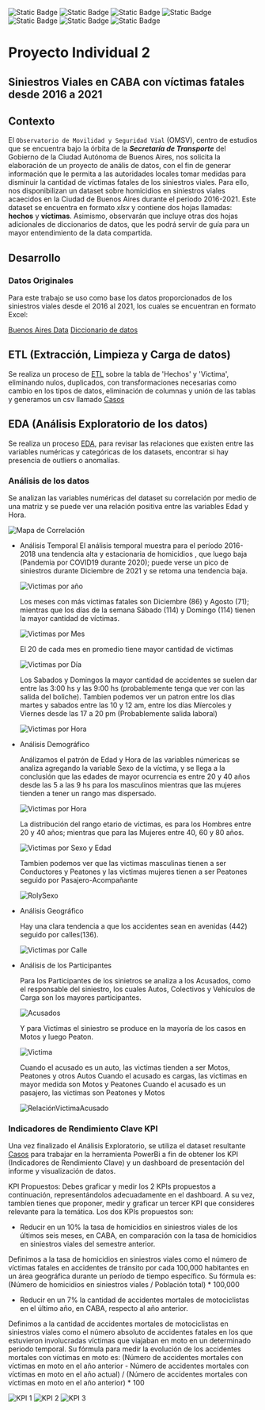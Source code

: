 
![Static Badge](https://img.shields.io/badge/PowerBI-gray?style=flat&logo=powerbi)
![Static Badge](https://img.shields.io/badge/Python-gray?style=flat&logo=python)
![Static Badge](https://img.shields.io/badge/-Pandas-gray?style=flat&logo=pandas)
![Static Badge](https://img.shields.io/badge/-Matplotlib-gray?style=flat&logo=matplotlib)
![Static Badge](https://img.shields.io/badge/-Seaborn-gray?style=flat&logo=seaborn)
![Static Badge](https://img.shields.io/badge/-Jupyter_Notebook-gray?style=flat&logo=jupyter)
![Static Badge](https://img.shields.io/badge/Visual_Studio_Code-gray?style=flat&logo=visual%20studio%20code&logoColor=white)

# Proyecto Individual 2 
## Siniestros Viales en CABA con víctimas fatales desde 2016 a 2021

## Contexto 
El `Observatorio de Movilidad y Seguridad Vial` (OMSV), centro de estudios que se encuentra bajo la órbita de la ***Secretaría de Transporte*** del Gobierno de la Ciudad Autónoma de Buenos Aires, nos solicita la elaboración de un proyecto de anális de datos, con el fin de generar información que le permita a las autoridades locales tomar medidas para disminuir la cantidad de víctimas fatales de los siniestros viales.
Para ello, nos disponibilizan un dataset sobre homicidios en siniestros viales acaecidos en la Ciudad de Buenos Aires durante el periodo 2016-2021. Este dataset se encuentra en formato *xlsx* y contiene dos hojas llamadas: **hechos** y **víctimas**. Asimismo, observarán que incluye otras dos hojas adicionales de diccionarios de datos, que les podrá servir de guía para un mayor entendimiento de la data compartida.

## Desarrollo

### Datos Originales

Para este trabajo se  uso como base los datos proporcionados de los siniestros viales desde el 2016 al 2021, los cuales se encuentran en formato Excel:

  [Buenos Aires Data](https://docs.google.com/spreadsheets/d/1nq00jGIZHQ1RLSET43zKnUsMsoFb-pBg/edit#gid=1625530738)
  [Diccionario de datos](https://docs.google.com/spreadsheets/d/1Op98U-Hh2a3Q7uuznAzdl4Bf8r8qPr4m/edit#gid=1771770012)

## ETL (Extracción, Limpieza y Carga de datos)
  Se realiza un proceso de [ETL](ETL.ipynb) sobre la tabla de 'Hechos' y 'Victima', eliminando nulos, duplicados, con transformaciones necesarias como cambio en los tipos de datos, eliminación de columnas y unión de las tablas y generamos un csv llamado [Casos](casos.csv)

## EDA (Análisis Exploratorio de los datos)
  Se realiza un proceso [EDA](EDA.ipnyb), para revisar las relaciones que existen entre las variables numéricas y categóricas de los datasets, encontrar si hay presencia de outliers o anomalías.

### Análisis de los datos

  Se analizan las variables numéricas del dataset su correlación por medio de una matriz y se puede ver una relación positiva entre las variables Edad y Hora.
  
  ![Mapa de Correlación](/Imágenes/MapadeCorrelación.png)

- Análisis Temporal
  El análisis temporal muestra para el período 2016-2018 una tendencia alta y estacionaria de homicidios , que luego baja (Pandemia por COVID19 durante 2020); puede verse un pico de siniestros durante Diciembre de 2021 y se retoma una tendencia baja.
  
  ![Victimas por año](/Imágenes/VictimasporAño.png)
  
  Los meses con más victimas fatales son Diciembre (86) y Agosto (71); mientras que los días de la semana Sábado (114) y Domingo (114) tienen la mayor cantidad de víctimas.
  
  ![Victimas por Mes](/Imágenes/VictimasporMes.png)

  El 20 de cada mes en promedio tiene mayor cantidad de victimas

  ![Victimas por Día](/Imágenes/VictimasporDía.png)

  Los Sabados y Domingos la mayor cantidad de accidentes se suelen dar entre las 3:00 hs y las 9:00 hs (probablemente tenga que ver con las salida del boliche). Tambien podemos ver un patron entre los dias martes y sabados entre las 10 y 12 am, entre los días Míercoles y Viernes desde las 17 a 20 pm (Probablemente salida laboral)

  ![Victimas por Hora](/Imágenes/HoraporDía.png)

- Análisis Demográfico

  Análizamos el patrón de Edad y Hora de las variables númericas se analiza agregando la variable Sexo de la víctima, y se llega a la conclusión que las edades de mayor ocurrencia es entre 20 y 40 años desde las 5 a las 9 hs para los masculinos mientras que las mujeres tienden a tener un rango mas dispersado.

  ![Victimas por Hora](/Imágenes/SexoporHora.png)

  La distribución del rango etario de víctimas, es para los Hombres entre 20 y 40 años; mientras que para las Mujeres entre 40, 60 y 80 años.

  ![Victimas por Sexo y Edad](/Imágenes/VictimasSexo.png)

  Tambien podemos ver que las victimas masculinas tienen a ser Conductores y Peatones y las victimas mujeres tienen a ser Peatones seguido por Pasajero-Acompañante

  ![RolySexo](/Imágenes/Rolysexo.png)
  
- Análisis Geográfico

  Hay una clara tendencia a que los accidentes sean en avenidas (442) seguido por calles(136).

  ![Victimas por Calle](/Imágenes/VictimasporCalle.png)

- Análisis de los Participantes

  Para los Participantes de los sinietros se analiza a los Acusados, como el responsable del siniestro, los cuales Autos, Colectivos y Vehículos de Carga son los mayores participantes.

  ![Acusados](/Imágenes/Acusados.png)

  Y para Victimas el siniestro se produce en la mayoría de los casos en Motos y luego Peaton.

  ![Victima](/Imágenes/Victimas.png)

  Cuando el acusado es un auto, las victimas tienden a ser Motos, Peatones y otros Autos
  Cuando el acusado es cargas, las victimas en mayor medida son Motos y Peatones
  Cuando el acusado es un pasajero, las victimas son Peatones y Motos

  ![RelaciónVictimaAcusado](/Imágenes/RelacionVictimaAcusado.png)

### Indicadores de Rendimiento Clave KPI  
  Una vez finalizado el Análisis Exploratorio, se utiliza el dataset resultante [Casos](data/casos.csv) para trabajar en la herramienta PowerBi a fin de obtener los KPI (Indicadores de Rendimiento Clave) y un dashboard de presentación del informe y visualización de datos.


KPI Propuestos: 
Debes graficar y medir los 2 KPIs propuestos a continuación, representándolos adecuadamente en el dashboard. A su vez, tambíen tienes que proponer, medir y graficar un tercer KPI que consideres relevante para la temática. Los dos KPIs propuestos son:

- Reducir en un 10% la tasa de homicidios en siniestros viales de los últimos seis meses, en CABA, en comparación con la tasa de homicidios en siniestros viales del semestre anterior.

Definimos a la tasa de homicidios en siniestros viales como el número de víctimas fatales en accidentes de tránsito por cada 100,000 habitantes en un área geográfica durante un período de tiempo específico. Su fórmula es: (Número de homicidios en siniestros viales / Población total) * 100,000

- Reducir en un 7% la cantidad de accidentes mortales de motociclistas en el último año, en CABA, respecto al año anterior.

Definimos a la cantidad de accidentes mortales de motociclistas en siniestros viales como el número absoluto de accidentes fatales en los que estuvieron involucradas víctimas que viajaban en moto en un determinado periodo temporal. Su fórmula para medir la evolución de los accidentes mortales con víctimas en moto es: (Número de accidentes mortales con víctimas en moto en el año anterior - Número de accidentes mortales con víctimas en moto en el año actual) / (Número de accidentes mortales con víctimas en moto en el año anterior) * 100

![KPI 1](/Imágenes/KPI1.PNG)
![KPI 2](/Imágenes/KPI2.PNG)
![KPI 3](/Imágenes/KPI3.PNG)
  
  
  

  


